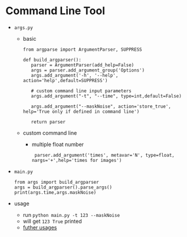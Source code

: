 # Command Line Tool

- `args.py`

   - basic

      ```
      from argparse import ArgumentParser, SUPPRESS

      def build_argparser():
         parser = ArgumentParser(add_help=False)
         args = parser.add_argument_group('Options')   
         args.add_argument('-h', '--help', action='help',default=SUPPRESS') 

         # custom command line input parameters       
         args.add_argument("-t", "--time", type=int,default=False)

         args.add_argument("--maskNoise", action='store_true', help='True only if defined in command line')

         return parser
      ```
      
   - custom command line

      - multiple float number 
         
         ` parser.add_argument('times', metavar='N', type=float, nargs='+',help='times for images')`

- `main.py`
   
   ```
   from args import build_argparser
   args = build_argparser().parse_args()
   print(args.time,args.maskNoise)
   ```

- usage

   - run `python main.py -t 123 --maskNoise`
   - will get `123 True` printed
   - [futher usages](https://docs.python.org/zh-tw/3/howto/argparse.html)

